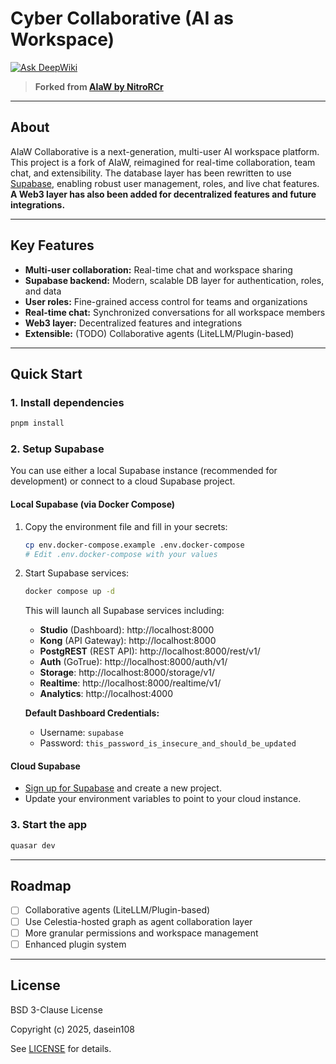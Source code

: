 # Cyber Collaborative (AI as Workspace)
[![Ask DeepWiki](https://deepwiki.com/badge.svg)](https://deepwiki.com/dasein108/AIaW)
> **Forked from [AIaW by NitroRCr](https://github.com/NitroRCr/AIaW)**

---

## About

AIaW Collaborative is a next-generation, multi-user AI workspace platform. This project is a fork of AIaW, reimagined for real-time collaboration, team chat, and extensibility. The database layer has been rewritten to use [Supabase](https://supabase.com/), enabling robust user management, roles, and live chat features. **A Web3 layer has also been added for decentralized features and future integrations.**

---

## Key Features

- **Multi-user collaboration:** Real-time chat and workspace sharing
- **Supabase backend:** Modern, scalable DB layer for authentication, roles, and data
- **User roles:** Fine-grained access control for teams and organizations
- **Real-time chat:** Synchronized conversations for all workspace members
- **Web3 layer:** Decentralized features and integrations
- **Extensible:** (TODO) Collaborative agents (LiteLLM/Plugin-based)

---

## Quick Start

### 1. Install dependencies

```bash
pnpm install
```

### 2. Setup Supabase

You can use either a local Supabase instance (recommended for development) or connect to a cloud Supabase project.

#### Local Supabase (via Docker Compose)

1. Copy the environment file and fill in your secrets:
   ```bash
   cp env.docker-compose.example .env.docker-compose
   # Edit .env.docker-compose with your values
   ```
2. Start Supabase services:
   ```bash
   docker compose up -d
   ```
   This will launch all Supabase services including:
   - **Studio** (Dashboard): http://localhost:8000
   - **Kong** (API Gateway): http://localhost:8000
   - **PostgREST** (REST API): http://localhost:8000/rest/v1/
   - **Auth** (GoTrue): http://localhost:8000/auth/v1/
   - **Storage**: http://localhost:8000/storage/v1/
   - **Realtime**: http://localhost:8000/realtime/v1/
   - **Analytics**: http://localhost:4000

   **Default Dashboard Credentials:**
   - Username: `supabase`
   - Password: `this_password_is_insecure_and_should_be_updated`

#### Cloud Supabase

- [Sign up for Supabase](https://supabase.com/) and create a new project.
- Update your environment variables to point to your cloud instance.

### 3. Start the app

```bash
quasar dev
```

---

## Roadmap

- [ ] Collaborative agents (LiteLLM/Plugin-based)
- [ ] Use Celestia-hosted graph as agent collaboration layer
- [ ] More granular permissions and workspace management
- [ ] Enhanced plugin system

---

## License

BSD 3-Clause License

Copyright (c) 2025, dasein108

See [LICENSE](LICENSE) for details.
